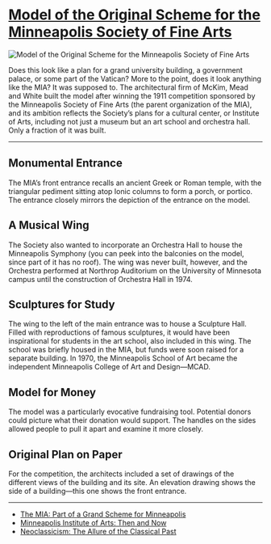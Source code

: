 # [Model of the Original Scheme for the Minneapolis Society of Fine Arts](http://artstories.artsmia.org/#/o/31247)
![Model of the Original Scheme for the Minneapolis Society of Fine Arts](http://api.artsmia.org/images/31247/large.jpg)

Does this look like a plan for a grand university building, a government palace, or some part of the Vatican? More to the point, does it look anything like the MIA? It was supposed to. The architectural firm of McKim, Mead and White built the model after winning the 1911 competition sponsored by the Minneapolis Society of Fine Arts (the parent organization of the MIA), and its ambition reflects the Society’s plans for a cultural center, or Institute of Arts, including not just a museum but an art school and orchestra hall. Only a fraction of it was built.

---

## Monumental Entrance

The MIA’s front entrance recalls an ancient Greek or Roman temple, with the triangular pediment sitting atop Ionic columns to form a porch, or portico. The entrance closely mirrors the depiction of the entrance on the model.

## A Musical Wing

The Society also wanted to incorporate an Orchestra Hall to house the Minneapolis Symphony (you can peek into the balconies on the model, since part of it has no roof). The wing was never built, however, and the Orchestra performed at Northrop Auditorium on the University of Minnesota campus until the construction of Orchestra Hall in 1974.

## Sculptures for Study

The wing to the left of the main entrance was to house a Sculpture Hall. Filled with reproductions of famous sculptures, it would have been inspirational for students in the art school, also included in this wing. The school was briefly housed in the MIA, but funds were soon raised for a separate building. In 1970, the Minneapolis School of Art became the independent Minneapolis College of Art and Design—MCAD.

## Model for Money

The model was a particularly evocative fundraising tool. Potential donors could picture what their donation would support. The handles on the sides allowed people to pull it apart and examine it more closely.

## Original Plan on Paper

For the competition, the architects included a set of drawings of the different views of the building and its site. An elevation drawing shows the side of a building—this one shows the front entrance.

---

* [The MIA: Part of a Grand Scheme for Minneapolis](../stories/the-mia-part-of-a-grand-scheme-for-minneapolis.md)
* [Minneapolis Institute of Arts: Then and Now](../stories/minneapolis-institute-of-arts-then-and-now.md)
* [Neoclassicism: The Allure of the Classical Past](../stories/neoclassicism-the-allure-of-the-classical-past.md)

